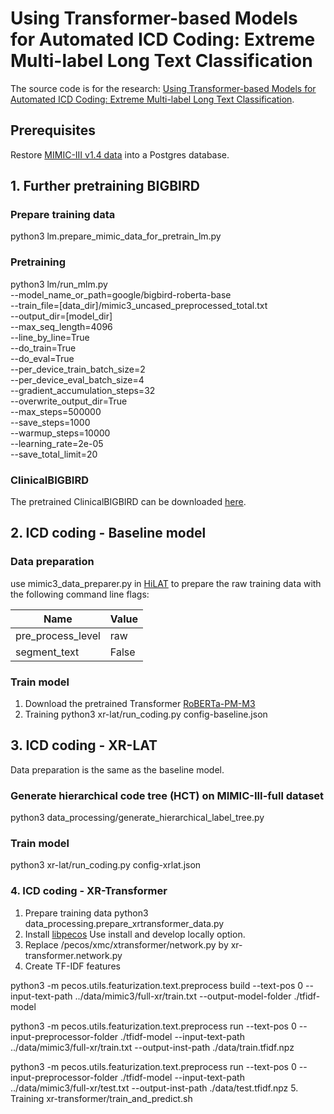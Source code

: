 # Using Transformer-based Models for Automated ICD Coding: Extreme Multi-label Long Text Classification

The source code is for the research: [Using Transformer-based Models for Automated ICD Coding: Extreme Multi-label Long Text Classification](https://).

## Prerequisites
Restore [MIMIC-III v1.4 data](https://physionet.org/content/mimiciii/1.4/) into a Postgres database. 

## 1. Further pretraining BIGBIRD
### Prepare training data
python3 lm.prepare_mimic_data_for_pretrain_lm.py

### Pretraining
python3 lm/run_mlm.py \
    --model_name_or_path=google/bigbird-roberta-base \
    --train_file=[data_dir]/mimic3_uncased_preprocessed_total.txt \
    --output_dir=[model_dir] \
    --max_seq_length=4096 \
    --line_by_line=True \
    --do_train=True \
    --do_eval=True \
    --per_device_train_batch_size=2 \
    --per_device_eval_batch_size=4 \
    --gradient_accumulation_steps=32 \
    --overwrite_output_dir=True \
    --max_steps=500000 \
    --save_steps=1000 \
    --warmup_steps=10000 \
    --learning_rate=2e-05 \
    --save_total_limit=20
### ClinicalBIGBIRD
The pretrained ClinicalBIGBIRD can be downloaded [here]().

## 2. ICD coding - Baseline model
### Data preparation
use mimic3_data_preparer.py in [HiLAT](https://github.com/leiboliu/HiLAT/tree/main/hilat/data) to prepare the raw training data with the following command line flags:

|         Name       |  Value |
| ------------------ | ------ |
| pre_process_level  | raw    |
| segment_text       | False  |

### Train model
1. Download the pretrained Transformer [RoBERTa-PM-M3](https://dl.fbaipublicfiles.com/biolm/RoBERTa-base-PM-M3-Voc-distill-align-hf.tar.gz)
2. Training
python3 xr-lat/run_coding.py config-baseline.json

## 3. ICD coding - XR-LAT
Data preparation is the same as the baseline model.

### Generate hierarchical code tree (HCT) on MIMIC-III-full dataset
python3 data_processing/generate_hierarchical_label_tree.py

### Train model
python3 xr-lat/run_coding.py config-xrlat.json

### 4. ICD coding - XR-Transformer
1. Prepare training data
python3 data_processing.prepare_xrtransformer_data.py
2. Install [libpecos](https://github.com/amzn/pecos)
Use install and develop locally option.
3. Replace /pecos/xmc/xtransformer/network.py by xr-transformer.network.py
4. Create TF-IDF features

python3 -m pecos.utils.featurization.text.preprocess build --text-pos 0 --input-text-path ../data/mimic3/full-xr/train.txt --output-model-folder ./tfidf-model

python3 -m pecos.utils.featurization.text.preprocess run --text-pos 0 --input-preprocessor-folder ./tfidf-model --input-text-path ../data/mimic3/full-xr/train.txt --output-inst-path ./data/train.tfidf.npz

python3 -m pecos.utils.featurization.text.preprocess run --text-pos 0 --input-preprocessor-folder ./tfidf-model --input-text-path ../data/mimic3/full-xr/test.txt --output-inst-path ./data/test.tfidf.npz
5. Training
xr-transformer/train_and_predict.sh

